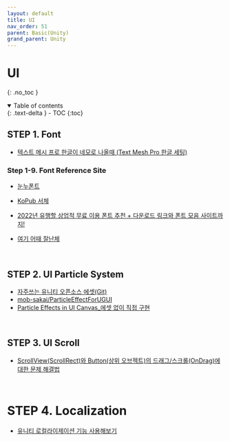 ```yaml
---
layout: default
title: UI
nav_order: 51
parent: Basic(Unity)
grand_parent: Unity
---
```


# UI

{: .no_toc }

<details open markdown="block">
  <summary>
    Table of contents
  </summary>
  {: .text-delta }
- TOC
{:toc}
</details>

<!------------------------------------ STEP ------------------------------------>

## STEP 1. Font

* [텍스트 메시 프로 한글이 네모로 나올때 (Text Mesh Pro 한글 세팅)](https://blockdmask.tistory.com/590)



### Step 1-9. Font Reference Site

* [눈누폰트](https://noonnu.cc/)

* [KoPub 서체](https://www.kopus.org/biz-electronic-font2/)
* [2022년 유행할 상업적 무료 이용 폰트 추천 + 다운로드 링크와 폰트 모음 사이트까지!](https://m.blog.naver.com/dgumecomm1/222602425035)
* [여기 어때 잘난체](https://gccompany.co.kr/font)



<br> 

## STEP 2. UI Particle System

* [자주쓰는 유니티 오픈소스 에셋(Git)](https://ysm2107.tistory.com/7)
* [mob-sakai/ParticleEffectForUGUI](https://github.com/mob-sakai/ParticleEffectForUGUI)
* [Particle Effects in UI Canvas_에셋 없이 직접 구현](https://www.youtube.com/watch?v=BS_6SGenKLo)

<br>


## STEP 3. UI Scroll

* [ScrollView(ScrollRect)와 Button(상위 오브젝트)의 드래그/스크롤(OnDrag)에 대한 문제 해결법](https://higatsuryu9975.tistory.com/10)

<br>

# STEP 4. Localization

* [유니티 로컬라이제이션 기능 사용해보기](https://dev-junwoo.tistory.com/125#%EB%9F%B0%ED%83%80%EC%9E%84%EC%97%90-%EC%96%B8%EC%96%B4-%EB%B0%94%EA%BE%B8%EA%B8%B0)
